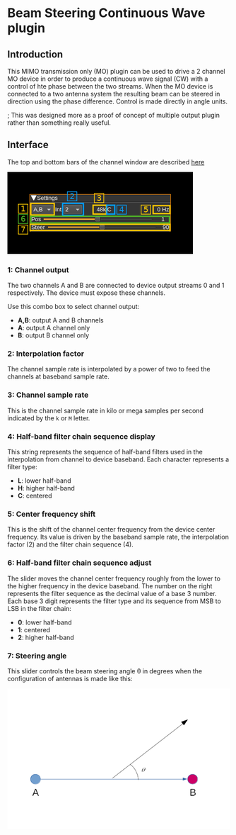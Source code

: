 <h1>Beam Steering Continuous Wave plugin</h1>

<h2>Introduction</h2>

This MIMO transmission only (MO) plugin can be used to drive a 2 channel MO device in order to produce a continuous wave signal (CW) with a control of hte phase between the two streams. When the MO device is connected to a two antenna system the resulting beam can be steered in direction using the phase difference. Control is made directly in angle units.

; This was designed more as a proof of concept of multiple output plugin rather than something really useful.

<h2>Interface</h2>

The top and bottom bars of the channel window are described [here](../../../sdrgui/channel/readme.md)

![Beam steering CW plugin GUI](../../../doc/img/BeamsteeringCWMod_plugin.png)

<h3>1: Channel output</h3>

The two channels A and B are connected to device output streams 0 and 1 respectively. The device must expose these channels.

Use this combo box to select channel output:
  - **A,B**: output A and B channels
  - **A**: output A channel only
  - **B**: output B channel only

<h3>2: Interpolation factor</h2>

The channel sample rate is interpolated by a power of two to feed the channels at baseband sample rate.

<h3>3: Channel sample rate</h2>

This is the channel sample rate in kilo or mega samples per second indicated by the `k` or `M` letter.

<h3>4: Half-band filter chain sequence display</h3>

This string represents the sequence of half-band filters used in the interpolation from channel to device baseband. Each character represents a filter type:

  - **L**: lower half-band
  - **H**: higher half-band
  - **C**: centered

<h3>5: Center frequency shift</h3>

This is the shift of the channel center frequency from the device center frequency. Its value is driven by the baseband sample rate, the interpolation factor (2) and the filter chain sequence (4).

<h3>6: Half-band filter chain sequence adjust</h3>

The slider moves the channel center frequency roughly from the lower to the higher frequency in the device baseband. The number on the right represents the filter sequence as the decimal value of a base 3 number. Each base 3 digit represents the filter type and its sequence from MSB to LSB in the filter chain:

  - **0**: lower half-band
  - **1**: centered
  - **2**: higher half-band

<h3>7: Steering angle</h3>

This slider controls the beam steering angle &theta; in degrees when the configuration of antennas is made like this:

![Beam steering CW plugin GUI](../../../doc/img/beamsteeringcw_angle.png)
